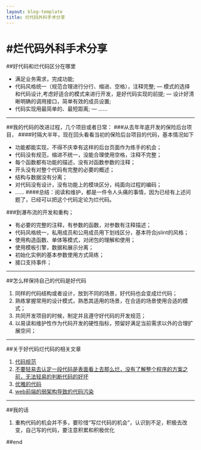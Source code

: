 ```yaml
---
layout: blog-template
title: 烂代码外科手术分享
---
```


#烂代码外科手术分享
======================
##好代码和烂代码区分在哪里
-	满足业务需求，完成功能;
-	代码风格统一（规范合理进行分行、缩进、空格），注释完整;
—	模式的选择和代码设计,考虑好适合的模式来进行开发，是好代码实现的前提;
—	设计好清晰明确的调用接口，简单有效的成员设置;
-	代码实现用最简单的、最短距离;
—	……

----------------------
##我的代码的改进过程，几个项目或者日常：
###从去年年底开发的保险后台项目，
####时隔大半年，现在回头看看当初的保险后台项目的代码，基本情况如下
* 功能都能实现，不得不庆幸有这样的后台页面作为练手的机会；
* 代码没有规范，缩进不统一，没能合理使用空格，注释不完整；
* 每个函数都有功能的描述，没有对函数参数的注释；
* 开头没有对整个代码有完整的必要的概述；
* 结构与数据没有分离；
* 对代码没有设计，没有功能上的模块区分，纯面向过程的编码；
*  ……
####总结：阅读和维护，都是一件令人头痛的事情，因为已经有上述问题了，已经可以把这个代码定论为烂代码。


###到瀑布流的开发和重构；
* 有必要的完整的注释，有参数的函数，对参数有注释描述；
* 代码风格统一，私用成员和公用成员用下划线区分，基本符合jslint的风格；
* 使用构造函数、单体等模式，对闭包的理解和使用；
* 使用模板引擎，数据和展示分离；
* 初始化实例的基本参数使用方式简练；
* 接口支持事件；

----------------------
##怎么样保持自己的代码是好代码
 1. 同样的代码结构或者设计，放到不同的场景，好代码也会变成烂代码；
 1. 熟练掌握常用的设计模式，熟悉其适用的场景，在合适的场景使用合适的模式；
 1. 共同开发项目的时候，制定并且遵守好代码的开发规范；
 1. 以易读和维护性作为代码开发的硬性指标，预留好满足当前需求以外的合理扩展空间；
 
----------------------
##关于好代码烂代码的相关文章
 1. [代码规范](http://www.haogongju.net/art/1633643)
 2. [不要轻易去认定一段代码是表面看上去那么烂，没有了解整个程序的方案之前，无法轻易的判断代码的好坏](http://parazzi.me/2011/06/write-your-code-sucks.html)
 3. [优雅的代码](http://kb.cnblogs.com/page/82643/)
 4. [web前端的弱架构导致的代码污染](http://www.webjx.com/web/xindejiqiao-16164.html)

----------------------
##我的话
 1. 重构代码的机会并不多，要珍惜“写烂代码的机会”，认识到不足，积极去改变，自己写的代码，要注意积累和积极优化
 
##end

